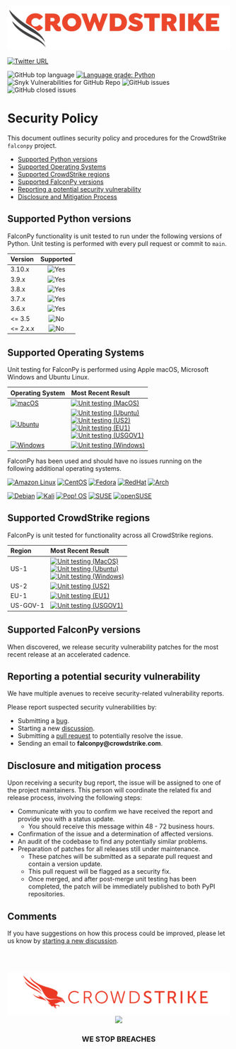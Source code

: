 ![CrowdStrike Falcon](https://raw.githubusercontent.com/CrowdStrike/falconpy/main/docs/asset/cs-logo.png)

[![Twitter URL](https://img.shields.io/twitter/url?label=Follow%20%40CrowdStrike&style=social&url=https%3A%2F%2Ftwitter.com%2FCrowdStrike)](https://twitter.com/CrowdStrike)

![GitHub top language](https://img.shields.io/github/languages/top/crowdstrike/falconpy?logo=python&logoColor=white)
[![Language grade: Python](https://img.shields.io/lgtm/grade/python/g/CrowdStrike/falconpy.svg?logo=lgtm&logoWidth=18)](https://lgtm.com/projects/g/CrowdStrike/falconpy/context:python)
![Snyk Vulnerabilities for GitHub Repo](https://img.shields.io/snyk/vulnerabilities/github/crowdstrike/falconpy?logo=snyk)
![GitHub issues](https://img.shields.io/github/issues-raw/crowdstrike/falconpy?logo=github)
![GitHub closed issues](https://img.shields.io/github/issues-closed-raw/crowdstrike/falconpy?color=green&logo=github)

# Security Policy
This document outlines security policy and procedures for the CrowdStrike `falconpy` project.

+ [Supported Python versions](#supported-python-versions)
+ [Supported Operating Systems](#supported-operating-systems)
+ [Supported CrowdStrike regions](#supported-crowdstrike-regions)
+ [Supported FalconPy versions](#supported-falconpy-versions)
+ [Reporting a potential security vulnerability](#reporting-a-potential-security-vulnerability)
+ [Disclosure and Mitigation Process](#disclosure-and-mitigation-process)

## Supported Python versions

FalconPy functionality is unit tested to run under the following versions of Python. Unit testing is performed with every pull request or commit to `main`.

| Version | Supported |
| :------- | :--------: |
| 3.10.x  | ![Yes](https://img.shields.io/badge/-YES-green) |
| 3.9.x   | ![Yes](https://img.shields.io/badge/-YES-green) |
| 3.8.x   | ![Yes](https://img.shields.io/badge/-YES-green) |
| 3.7.x   | ![Yes](https://img.shields.io/badge/-YES-green) |
| 3.6.x   | ![Yes](https://img.shields.io/badge/-YES-green) |
| <= 3.5  | ![No](https://img.shields.io/badge/-NO-red) |
| <= 2.x.x | ![No](https://img.shields.io/badge/-NO-red) |

## Supported Operating Systems

Unit testing for FalconPy is performed using Apple macOS, Microsoft Windows and Ubuntu Linux.

| Operating System | Most Recent Result |
| :--- | :--- |
| [![macOS](https://img.shields.io/badge/-macOS-silver?logo=apple&style=for-the-badge&labelColor=gray)](https://www.apple.com/macos/) | [![Unit testing (MacOS)](https://github.com/CrowdStrike/falconpy/actions/workflows/unit_testing_macos.yml/badge.svg)](https://github.com/CrowdStrike/falconpy/actions/workflows/unit_testing_macos.yml) |
| [![Ubuntu](https://img.shields.io/badge/-Ubuntu-964?logo=ubuntu&style=for-the-badge&labelColor=tan)](https://ubuntu.com/) | [![Unit testing (Ubuntu)](https://github.com/CrowdStrike/falconpy/actions/workflows/unit_testing_ubuntu.yml/badge.svg)](https://github.com/CrowdStrike/falconpy/actions/workflows/unit_testing_ubuntu.yml)<BR/>[![Unit testing (US2)](https://github.com/CrowdStrike/falconpy/actions/workflows/unit_testing_us2.yml/badge.svg)](https://github.com/CrowdStrike/falconpy/actions/workflows/unit_testing_us2.yml)<BR/>[![Unit testing (EU1)](https://github.com/CrowdStrike/falconpy/actions/workflows/unit_testing_eu1.yml/badge.svg)](https://github.com/CrowdStrike/falconpy/actions/workflows/unit_testing_eu1.yml)<BR/>[![Unit testing (USGOV1)](https://github.com/CrowdStrike/falconpy/actions/workflows/unit_testing_usgov1.yml/badge.svg)](https://github.com/CrowdStrike/falconpy/actions/workflows/unit_testing_usgov1.yml) |
| [![Windows](https://img.shields.io/badge/-Windows-blue?logo=windows&style=for-the-badge&labelColor=darkblue)](https://www.microsoft.com/en-us/windows/) | [![Unit testing (Windows)](https://github.com/CrowdStrike/falconpy/actions/workflows/unit_testing_windows.yml/badge.svg)](https://github.com/CrowdStrike/falconpy/actions/workflows/unit_testing_windows.yml) |

FalconPy has been used and should have no issues running on the following additional operating systems.

[![Amazon Linux](https://img.shields.io/badge/-Amazon-darkgreen?logo=amazon&style=for-the-badge&labelColor=teal)](https://aws.amazon.com/amazon-linux-ami/)
[![CentOS](https://img.shields.io/badge/-CentOS-magenta?logo=centos&style=for-the-badge&labelColor=purple)](https://www.centos.org/)
[![Fedora](https://img.shields.io/badge/-Fedora-teal?logo=fedora&style=for-the-badge&labelColor=darkblue)](https://getfedora.org/)
[![RedHat](https://img.shields.io/badge/-RedHat-red?logo=redhat&style=for-the-badge&labelColor=maroon)](https://www.redhat.com/en/technologies/linux-platforms/enterprise-linux)
[![Arch](https://img.shields.io/badge/-Arch-darkgray?logo=archlinux&style=for-the-badge&labelColor=gray)](https://archlinux.org/)

[![Debian](https://img.shields.io/badge/-Debian-darkred?logo=debian&style=for-the-badge&labelColor=red)](https://www.debian.org/)
[![Kali](https://img.shields.io/badge/-Kali-gray?logo=kalilinux&logoColor=red&style=for-the-badge&labelColor=black)](https://www.kali.org/)
[![Pop! OS](https://img.shields.io/badge/-Pop!%20OS-orange?logo=popos&logoColor=black&style=for-the-badge&labelColor=yellow)](https://pop.system76.com/)
[![SUSE](https://img.shields.io/badge/-SUSE-yellow?logo=suse&style=for-the-badge&labelColor=orange)](https://www.suse.com/)
[![openSUSE](https://img.shields.io/badge/-openSUSE-orange?logo=opensuse&style=for-the-badge&labelColor=darkorange)](https://www.opensuse.org/)

## Supported CrowdStrike regions

FalconPy is unit tested for functionality across all CrowdStrike regions.

| Region | Most Recent Result |
| :--- | :--- |
| US-1 | [![Unit testing (MacOS)](https://github.com/CrowdStrike/falconpy/actions/workflows/unit_testing_macos.yml/badge.svg)](https://github.com/CrowdStrike/falconpy/actions/workflows/unit_testing_macos.yml)<BR/>[![Unit testing (Ubuntu)](https://github.com/CrowdStrike/falconpy/actions/workflows/unit_testing_ubuntu.yml/badge.svg)](https://github.com/CrowdStrike/falconpy/actions/workflows/unit_testing_ubuntu.yml)<BR/>[![Unit testing (Windows)](https://github.com/CrowdStrike/falconpy/actions/workflows/unit_testing_windows.yml/badge.svg)](https://github.com/CrowdStrike/falconpy/actions/workflows/unit_testing_windows.yml) |
| US-2 | [![Unit testing (US2)](https://github.com/CrowdStrike/falconpy/actions/workflows/unit_testing_us2.yml/badge.svg)](https://github.com/CrowdStrike/falconpy/actions/workflows/unit_testing_us2.yml) |
| EU-1 | [![Unit testing (EU1)](https://github.com/CrowdStrike/falconpy/actions/workflows/unit_testing_eu1.yml/badge.svg)](https://github.com/CrowdStrike/falconpy/actions/workflows/unit_testing_eu1.yml) |
| US-GOV-1 | [![Unit testing (USGOV1)](https://github.com/CrowdStrike/falconpy/actions/workflows/unit_testing_usgov1.yml/badge.svg)](https://github.com/CrowdStrike/falconpy/actions/workflows/unit_testing_usgov1.yml) |

## Supported FalconPy versions

When discovered, we release security vulnerability patches for the most recent release at an accelerated cadence.  

## Reporting a potential security vulnerability

We have multiple avenues to receive security-related vulnerability reports.

Please report suspected security vulnerabilities by:
+ Submitting a [bug](https://github.com/CrowdStrike/falconpy/issues/new?assignees=&labels=bug+%3Abug%3A&template=bug_report.md&title=%5B+BUG+%5D+...).
+ Starting a new [discussion](https://github.com/CrowdStrike/falconpy/discussions).
+ Submitting a [pull request](https://github.com/CrowdStrike/falconpy/pulls) to potentially resolve the issue.
+ Sending an email to __falconpy@crowdstrike.com__. 

## Disclosure and mitigation process

Upon receiving a security bug report, the issue will be assigned to one of the project maintainers. This person will coordinate the related fix and release
process, involving the following steps:
+ Communicate with you to confirm we have received the report and provide you with a status update.
    - You should receive this message within 48 - 72 business hours.
+ Confirmation of the issue and a determination of affected versions.
+ An audit of the codebase to find any potentially similar problems.
+ Preparation of patches for all releases still under maintenance.
    - These patches will be submitted as a separate pull request and contain a version update.
    - This pull request will be flagged as a security fix.
    - Once merged, and after post-merge unit testing has been completed, the patch will be immediately published to both PyPI repositories.

## Comments
If you have suggestions on how this process could be improved, please let us know by [starting a new discussion](https://github.com/CrowdStrike/falconpy/discussions).

<BR/><BR/>

<p align="center"><img src="https://raw.githubusercontent.com/CrowdStrike/falconpy/main/docs/asset/cs-logo-footer.png"><BR/><img width="300px" src="docs/asset/adversary-goblin-panda.png"></P>
<h3><P align="center">WE STOP BREACHES</P></h3>